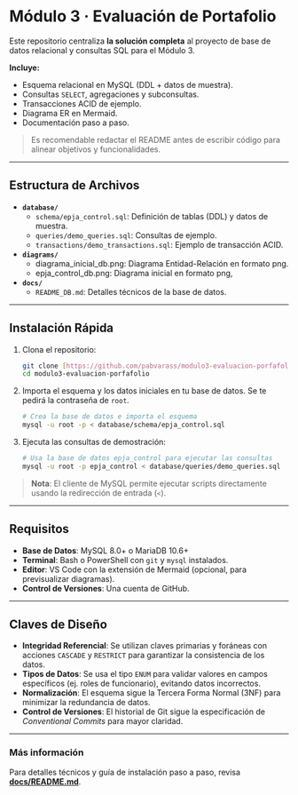 # Módulo 3 · Evaluación de Portafolio

Este repositorio centraliza **la solución completa** al proyecto de base de datos relacional y consultas SQL para el Módulo 3.

**Incluye:**
* Esquema relacional en MySQL (DDL + datos de muestra).
* Consultas `SELECT`, agregaciones y subconsultas.
* Transacciones ACID de ejemplo.
* Diagrama ER en Mermaid.
* Documentación paso a paso.

> Es recomendable redactar el README antes de escribir código para alinear objetivos y funcionalidades.

***

## Estructura de Archivos

* **`database/`**
    * `schema/epja_control.sql`: Definición de tablas (DDL) y datos de muestra.
    * `queries/demo_queries.sql`: Consultas de ejemplo.
    * `transactions/demo_transactions.sql`: Ejemplo de transacción ACID.
* **`diagrams/`**
    * diagrama_inicial_db.png: Diagrama Entidad-Relación en formato png.
    * epja_control_db.png: Diagrama inicial en formato png,
* **`docs/`**
    * `README_DB.md`: Detalles técnicos de la base de datos.

***

## Instalación Rápida

1.  Clona el repositorio:
    ```bash
    git clone [https://github.com/pabvarass/modulo3-evaluacion-porfafolio.git](https://github.com/pabvarass/modulo3-evaluacion-porfafolio.git)
    cd modulo3-evaluacion-porfafolio
    ```
2.  Importa el esquema y los datos iniciales en tu base de datos. Se te pedirá la contraseña de `root`.
    ```bash
    # Crea la base de datos e importa el esquema
    mysql -u root -p < database/schema/epja_control.sql
    ```
3.  Ejecuta las consultas de demostración:
    ```bash
    # Usa la base de datos epja_control para ejecutar las consultas
    mysql -u root -p epja_control < database/queries/demo_queries.sql
    ```
> **Nota**: El cliente de MySQL permite ejecutar scripts directamente usando la redirección de entrada (`<`).

***

## Requisitos

* **Base de Datos**: MySQL 8.0+ o MariaDB 10.6+
* **Terminal**: Bash o PowerShell con `git` y `mysql` instalados.
* **Editor**: VS Code con la extensión de Mermaid (opcional, para previsualizar diagramas).
* **Control de Versiones**: Una cuenta de GitHub.

***

## Claves de Diseño

* **Integridad Referencial**: Se utilizan claves primarias y foráneas con acciones `CASCADE` y `RESTRICT` para garantizar la consistencia de los datos.
* **Tipos de Datos**: Se usa el tipo `ENUM` para validar valores en campos específicos (ej. roles de funcionario), evitando datos incorrectos.
* **Normalización**: El esquema sigue la Tercera Forma Normal (3NF) para minimizar la redundancia de datos.
* **Control de Versiones**: El historial de Git sigue la especificación de *Conventional Commits* para mayor claridad.


---

###  Más información
Para detalles técnicos y guía de instalación paso a paso, revisa **[docs/README.md](docs/README.md)**.

